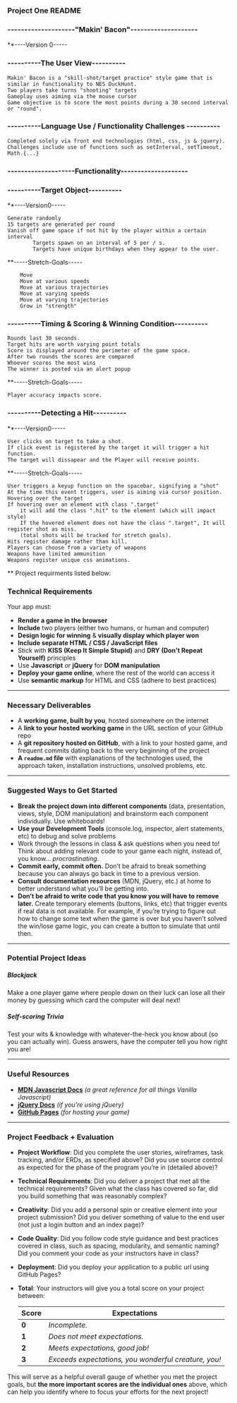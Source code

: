 ### Project One README

### --------------------"Makin' Bacon"--------------------

**----Version 0-----
		  
### ----------The User View----------

	Makin' Bacon is a "skill-shot/target practice" style game that is similar in functionality to NES DuckHunt.
	Two players take turns "shooting" targets
	Gameplay uses aiming via the mouse cursor 
	Game objective is to score the most points during a 30 second interval or "round".

### ----------Language Use / Functionality Challenges ----------

	Completed solely via front end technologies (html, css, js & jquery).
	Challenges include use of functions such as setInterval, setTimeout, Math.{...}

### --------------------Functionality--------------------

### ----------Target Object----------

**----Version0-----
	
	Generate randomly
	15 targets are generated per round
	Vanish off game space if not hit by the player within a certain interval
			Targets spawn on an interval of 5 per / s.
			Targets have unique birthdays when they appear to the user.

	
**-----Stretch-Goals-----
	
		Move
		Move at various speeds
		Move at various trajectories
		Move at varying speeds
		Move at varying trajectories
		Grow in "strength"
		

### ----------Timing & Scoring & Winning Condition----------

	Rounds last 30 seconds.
	Target hits are worth varying point totals
	Score is displayed around the perimeter of the game space.
	After two rounds the scores are compared 
	Whoever scores the most wins
	The winner is posted via an alert popup


**-----Stretch-Goals-----
	
	Player accuracy impacts score.

### ----------Detecting a Hit----------
	
**----Version0-----
	
	User clicks on target to take a shot.
	If click event is registered by the target it will trigger a hit function.
	The target will dissapear and the Player will receive points.
	
**-----Stretch-Goals-----

	User triggers a keyup function on the spacebar, signifying a "shot"
	At the time this event triggers, user is aiming via cursor position. Hovering over the target
	If hovering over an element with class ".target" 
		it will add the class ".hit" to the element (which will impact style)
		If the hovered element does not have the class ".target", It will register shot as miss.
		(total shots will be tracked for stretch goals).
	Hits register damage rather than kill.
	Players can choose from a variety of weapons
	Weapons have limited ammunition
	Weapons register unique css animations. 
	

** Project requirments listed below:

### Technical Requirements

Your app must:

* **Render a game in the browser**
* **Include** two players (either two humans, or human and computer)
* **Design logic for winning** & **visually display which player won**
* **Include separate HTML / CSS / JavaScript files**
* Stick with **KISS (Keep It Simple Stupid)** and **DRY (Don't Repeat Yourself)** principles
* Use **Javascript** *or* **jQuery** for **DOM manipulation**
* **Deploy your game online**, where the rest of the world can access it
* Use **semantic markup** for HTML and CSS (adhere to best practices)

---

### Necessary Deliverables

* A **working game, built by you**, hosted somewhere on the internet
* A **link to your hosted working game** in the URL section of your GitHub repo
* A **git repository hosted on GitHub**, with a link to your hosted game, and frequent commits dating back to the very beginning of the project
* **A ``readme.md`` file** with explanations of the technologies used, the approach taken, installation instructions, unsolved problems, etc.

---

### Suggested Ways to Get Started

* **Break the project down into different components** (data, presentation, views, style, DOM manipulation) and brainstorm each component individually. Use whiteboards!
* **Use your Development Tools** (console.log, inspector, alert statements, etc) to debug and solve problems
* Work through the lessons in class & ask questions when you need to! Think about adding relevant code to your game each night, instead of, you know... _procrastinating_.
* **Commit early, commit often.** Don’t be afraid to break something because you can always go back in time to a previous version.
* **Consult documentation resources** (MDN, jQuery, etc.) at home to better understand what you’ll be getting into.
* **Don’t be afraid to write code that you know you will have to remove later.** Create temporary elements (buttons, links, etc) that trigger events if real data is not available. For example, if you’re trying to figure out how to change some text when the game is over but you haven’t solved the win/lose game logic, you can create a button to simulate that until then.

---

### Potential Project Ideas

##### Blackjack
Make a one player game where people down on their luck can lose all their money by guessing which card the computer will deal next!

##### Self-scoring Trivia
Test your wits & knowledge with whatever-the-heck you know about (so you can actually win). Guess answers, have the computer tell you how right you are!

---

### Useful Resources

* **[MDN Javascript Docs](https://developer.mozilla.org/en-US/docs/Web/JavaScript)** _(a great reference for all things Vanilla Javascript)_
* **[jQuery Docs](http://api.jquery.com)** _(if you're using jQuery)_
* **[GitHub Pages](https://pages.github.com)** _(for hosting your game)_

---

### Project Feedback + Evaluation

* __Project Workflow__: Did you complete the user stories, wireframes, task tracking, and/or ERDs, as specified above? Did you use source control as expected for the phase of the program you’re in (detailed above)?

* __Technical Requirements__: Did you deliver a project that met all the technical requirements? Given what the class has covered so far, did you build something that was reasonably complex?

* __Creativity__: Did you add a personal spin or creative element into your project submission? Did you deliver something of value to the end user (not just a login button and an index page)?

* __Code Quality__: Did you follow code style guidance and best practices covered in class, such as spacing, modularity, and semantic naming? Did you comment your code as your instructors have in class?

* __Deployment__: Did you deploy your application to a public url using GitHub Pages?

* __Total__: Your instructors will give you a total score on your project between:

    Score | Expectations
    ----- | ------------
    **0** | _Incomplete._
    **1** | _Does not meet expectations._
    **2** | _Meets expectations, good job!_
    **3** | _Exceeds expectations, you wonderful creature, you!_

 This will serve as a helpful overall gauge of whether you met the project goals, but __the more important scores are the individual ones__ above, which can help you identify where to focus your efforts for the next project!
